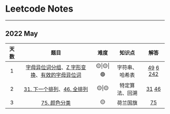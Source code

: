 # Leetcode Notes

------

## 2022 May

| 天数 |                             题目                             |  难度   |     知识点     |                             解答                             |
| :--: | :----------------------------------------------------------: | :-----: | :------------: | :----------------------------------------------------------: |
|  1   | [字母异位词分组](https://leetcode-cn.com/problems/group-anagrams/)、[Z 字形变换](https://leetcode-cn.com/problems/zigzag-conversion/)、[有效的字母异位词](https://leetcode-cn.com/problems/valid-anagram/) | 🟡\|🟡\|🟢 | 字符串、哈希表 | [49](https://github.com/ykangli/Leetcode/blob/main/src/main/java/May2022/day01/GroupAnagrams.java) [6](https://github.com/ykangli/Leetcode/blob/main/src/main/java/May2022/day01/ZigZag.java) [242](https://github.com/ykangli/Leetcode/blob/main/src/main/java/May2022/day01/ValidAnagram.java) |
|  2   | [31. 下一个排列](https://leetcode-cn.com/problems/next-permutation/)、[46. 全排列](https://leetcode-cn.com/problems/permutations/) |  🟡\|🟡   | 特定算法、回溯 | [31](https://github.com/ykangli/Leetcode/blob/main/src/main/java/May2022/day02/NextPermutation.java) [46](https://github.com/ykangli/Leetcode/blob/main/src/main/java/May2022/day02/Permutations.java) |
|  3   | [75. 颜色分类](https://leetcode-cn.com/problems/sort-colors/) |    🟡    |    荷兰国旗    | [75](https://github.com/ykangli/LeetCode/blob/main/src/main/java/May2022/day03/SortColors.java) |

